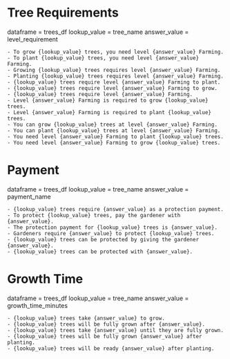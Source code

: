 # Tree Requirements
dataframe = trees_df
lookup_value = tree_name
answer_value = level_requirement

    - To grow {lookup_value} trees, you need level {answer_value} Farming.
    - To plant {lookup_value} trees, you need level {answer_value} Farming.  
    - Growing {lookup_value} trees requires level {answer_value} Farming.
    - Planting {lookup_value} trees requires level {answer_value} Farming.
    - {lookup_value} trees require level {answer_value} Farming to plant.
    - {lookup_value} trees require level {answer_value} Farming to grow.
    - {lookup_value} trees require level {answer_value} Farming.
    - Level {answer_value} Farming is required to grow {lookup_value} trees.
    - Level {answer_value} Farming is required to plant {lookup_value} trees.
    - You can grow {lookup_value} trees at level {answer_value} Farming.
    - You can plant {lookup_value} trees at level {answer_value} Farming.
    - You need level {answer_value} Farming to plant {lookup_value} trees.
    - You need level {answer_value} Farming to grow {lookup_value} trees.

# Payment
dataframe = trees_df
lookup_value = tree_name
answer_value = payment_name

    - {lookup_value} trees require {answer_value} as a protection payment.
    - To protect {lookup_value} trees, pay the gardener with {answer_value}.
    - The protection payment for {lookup_value} trees is {answer_value}.
    - Gardeners require {answer_value} to protect {lookup_value} trees.
    - {lookup_value} trees can be protected by giving the gardener {answer_value}.
    - {lookup_value} trees can be protected with {answer_value}.

# Growth Time
dataframe = trees_df
lookup_value = tree_name
answer_value = growth_time_minutes

    - {lookup_value} trees take {answer_value} to grow.
    - {lookup_value} trees will be fully grown after {answer_value}.
    - {lookup_value} trees take {answer_value} until they are fully grown.
    - {lookup_value} trees will be fully grown {answer_value} after planting.
    - {lookup_value} trees will be ready {answer_value} after planting.